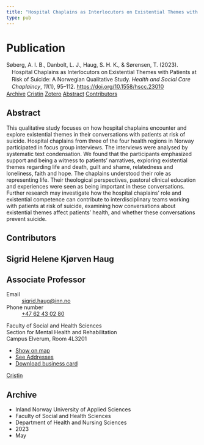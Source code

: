 ```yaml
---
title: "Hospital Chaplains as Interlocutors on Existential Themes with Patients at Risk of Suicide: A Norwegian Qualitative Study"
type: pub
---
```

<h1>Publication</h1>
<article id="csl-bib-container-IWBWK6EI" class="csl-bib-container">
  <div class="csl-bib-body" style="line-height: 1.35; padding-left: 1em; text-indent:-1em;">
  <div class="csl-entry">S&#xF8;berg, A. I. B., Danbolt, L. J., Haug, S. H. K., &amp; S&#xF8;rensen, T. (2023). Hospital Chaplains as Interlocutors on Existential Themes with Patients at Risk of Suicide: A Norwegian Qualitative Study. <i>Health and Social Care Chaplaincy</i>, <i>11</i>(1), 95&#x2013;112. <a href="https://doi.org/10.1558/hscc.23010">https://doi.org/10.1558/hscc.23010</a></div>
</div>
  <div class="csl-bib-buttons">
    <a href="#taxonomy-article-IWBWK6EI" class="csl-bib-button">Archive</a>
    <a href="https://app.cristin.no/results/show.jsf?id=2147139" alt="Cristin URL" class="csl-bib-button">Cristin</a>
    <a href="http://zotero.org/groups/5022929/items/IWBWK6EI" alt="Zotero URL" class="csl-bib-button">Zotero</a>
    <a href="#abstract-article-IWBWK6EI" class="csl-bib-button">Abstract</a>
    <a href="#contributors-article-IWBWK6EI" class="csl-bib-button">Contributors</a>
  </div>
  <div id="csl-bib-meta-container-IWBWK6EI"></div>
</article>
<div id="csl-bib-meta-IWBWK6EI" class="csl-bib-meta">
  <article id="abstract-article-IWBWK6EI" class="abstract-article">
    <h1>Abstract</h1>
    This qualitative study focuses on how hospital chaplains encounter and explore existential themes in their conversations with patients at risk of suicide. Hospital chaplains from three of the four health regions in Norway participated in focus group interviews. The interviews were analysed by systematic text condensation. We found that the participants emphasized support and being a witness to patients’ narratives, exploring existential themes regarding life and death, guilt and shame, relatedness and loneliness, faith and hope. The chaplains understood their role as representing life. Their theological perspectives, pastoral clinical education and experiences were seen as being important in these conversations. Further research may investigate how the hospital chaplains’ role and existential competence can contribute to interdisciplinary teams working with patients at risk of suicide, examining how conversations about existential themes affect patients’ health, and whether these conversations prevent suicide.
  </article>
  <article id="contributors-article-IWBWK6EI" class="contributors-article">
    <h1>Contributors</h1>
    <div class="personas">
<div class="vrtx-hinn-person-card">
<div class="photo">
<i class="lar la-user-circle missing-person"></i>
</div>
<div class="info">
<hgroup><h1>Sigrid Helene Kjørven Haug</h1>
<h2>Associate Professor</h2>
</hgroup><dl>
<dt>Email</dt>
<dd>
<a href="mailto:sigrid.haug@inn.no">sigrid.haug@inn.no</a>
</dd>
<dt>Phone number</dt>
<dd><a href="tel:+4762430280">
+47 62 43 02 80
</a></dd>
</dl>
<p>
Faculty of Social and Health Sciences<br>
Section for Mental Health and Rehabilitation<br>
Campus Elverum,
Room 4L3201
</p>
<ul class="vrtx-hinn-links">
<li><a href="https://www.google.com/maps?q=60.88177,11.53669">Show on map</a></li>
<li><a href="https://www.inn.no/english/find-an-employee/sigrid-haug.html#vrtx-hinn-addresses">See Addresses</a></li>
<li><a href="https://www.inn.no/english/find-an-employee/sigrid-haug.html?vrtx=vcf">Download business card</a></li>
</ul>
</div>
</div>
<a href="https://app.cristin.no/persons/show.jsf?id=414155" alt="Cristin URL" class="personas-cristin">Cristin</a>
</div>
  </article>
  <article id="taxonomy-article-IWBWK6EI" class="taxonomy-article">
    <h1>Archive</h1>
    <ul>
      <li>Inland Norway University of Applied Sciences</li>
      <li>Faculty of Social and Health Sciences</li>
      <li>Department of Health and Nursing Sciences</li>
      <li>2023</li>
      <li>May</li>
    </ul>
  </article>
</div>
